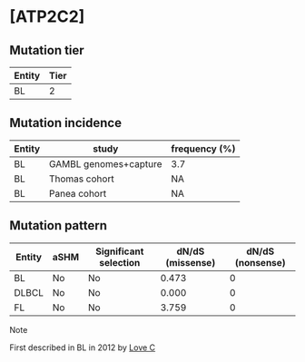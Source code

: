 # [ATP2C2]

## Mutation tier

|Entity|Tier|
|------|----|
|BL    |2   |

## Mutation incidence

|Entity|study                |frequency (%)|
|------|---------------------|-------------|
|BL    |GAMBL genomes+capture|3.7          |
|BL    |Thomas cohort        | NA          |
|BL    |Panea cohort         | NA          |

## Mutation pattern

|Entity|aSHM|Significant selection|dN/dS (missense)|dN/dS (nonsense)|
|------|----|---------------------|----------------|----------------|
|BL    |No  |No                   |0.473           |0               |
|DLBCL |No  |No                   |0.000           |0               |
|FL    |No  |No                   |3.759           |0               |


> [!NOTE]
> First described in BL in 2012 by [Love C](https://pubmed.ncbi.nlm.nih.gov/23143597)